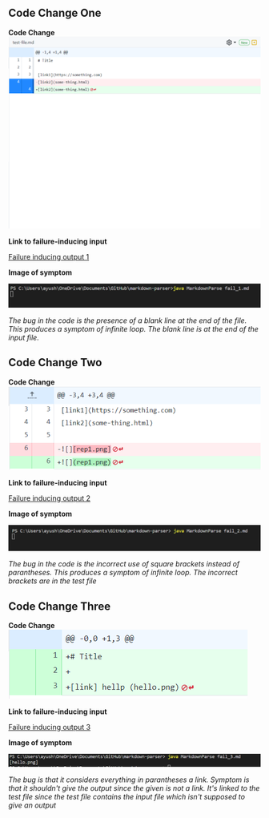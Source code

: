 ## Code Change One

**Code Change**
![](change_1.png)

**Link to failure-inducing input**

[Failure inducing output 1](https://github.com/ayushs2725/markdown-parser/blob/main/fail_1)

**Image of symptom**

![Symptom](image1.png)

*The bug in the code is the presence of a blank line at the end of the file. This produces a symptom of infinite loop. The blank line is at the end of the input file.*

## Code Change Two

**Code Change**
![](change_2.png)

**Link to failure-inducing input**

[Failure inducing output 2](https://github.com/ayushs2725/markdown-parser/blob/main/fail_2.md)

**Image of symptom**

![Symptom](image2.png)

*The bug in the code is the incorrect use of square brackets instead of parantheses. This produces a symptom of infinite loop. The incorrect brackets are in the test file*

## Code Change Three

**Code Change**
![](change_3.png)

**Link to failure-inducing input**

[Failure inducing output 3](https://github.com/ayushs2725/markdown-parser/blob/main/fail_3.md)

**Image of symptom**

![Symptom](image3.png)

*The bug is that it considers everything in parantheses a link. Symptom is that it shouldn't give the output since the given is not a link. It's linked to the test file since the test file contains the input file which isn't supposed to give an output*